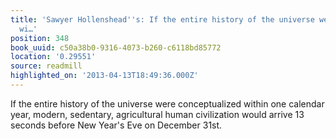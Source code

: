 ```yaml
---
title: 'Sawyer Hollenshead''s: If the entire history of the universe were conceptualized
  wi…'
position: 348
book_uuid: c50a38b0-9316-4073-b260-c6118bd85772
location: '0.29551'
source: readmill
highlighted_on: '2013-04-13T18:49:36.000Z'
---
```


If the entire history of the universe were conceptualized within one calendar year, modern, sedentary, agricultural human civilization would arrive 13 seconds before New Year's Eve on December 31st.